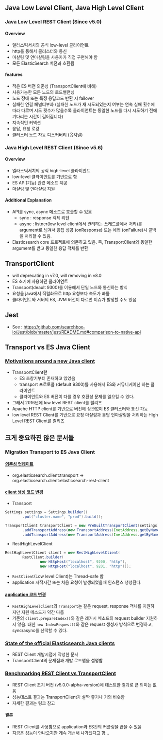 ## Java Low Level Client, Java High Level Client
### Java Low Level REST Client (Since v5.0)
#### Overview
- 엘라스틱서치의 공식 low-level 클라이언트
- http를 통해서 클러스터와 통신 
- 마샬링 및 언마샬링을 사용자가 직접 구현해야 함
- 모든 ElasticSearch 버전과 호환됨
#### features
- 적은 ES 버전 의존성 (TransportClient에 비해)
- 사용가능한 모든 노드의 로드밸런싱
- 노드 장애 또는 특정 응답코드 반환 시 failover 
- 실패한 연결 페널티부과 (실패한 노드가 재 시도되었는지 여부는 연속 실패 횟수에 따라 다르며 시도 횟수가 많을수록 클라이언트는 동일한 노드를 다시 시도하기 전에 기다리는 시간이 길어집니다)
- 지속적인 커넥션
- 응답, 요청 로깅
- 클러스터 노드 자동 디스커버리 (옵셔널)

### Java High Level REST Client (Since v5.6)
#### Overview
- 엘라스틱서치의 공식 high-level 클라이언트
- low-level 클라이언트를 기반으로 함
- ES API(기능) 관련 메소드 제공
- 마샬링 및 언마샬링 지원
#### Additional Explanation
- API를 sync, async 메소드로 호출할 수 있음
  - sync : response 객체 리턴
  - async : listner(low level client에서 관리하는 쓰레드풀에서 처리)를 argument로 넘겨서 응답 성공 (onResponse) 또는 에러 (onFailure)시 콜백을 처리할 수 있음.  
- Elasticsearch core 프로젝트에 의존하고 있음. 즉, TransportClient와 동일한 argument를 받고 동일한 응답 객체를 반환

## TransportClient
- will deprecating in v7.0, will removing in v8.0 
- ES 초기에 사용하던 클라이언트
- Transport(deault 9300)를 이용해서 단일 노드와 통신하는 방식
- 요청을 java에서 직렬화므로 http 요청보다 속도가 빠름
- 클라이언트와 서버의 ES, JVM 버전이 다르면 이슈가 발생할 수도 있음

## Jest
- See : https://github.com/searchbox-io/Jest/blob/master/jest/README.md#comparison-to-native-api

## Transport vs ES Java Client
### [Motivations around a new Java client](https://www.elastic.co/guide/en/elasticsearch/client/java-rest/current/_motivations_around_a_new_java_client.html#_motivations_around_a_new_java_client)
- TransportClient란
  - ES 초창기부터 존재하고 있었음
  - transport 프로토콜 (default 9300)를 사용해서 ES와 커뮤니케이션 하는 클라이언트
  - 클라이언트와 ES 버전이 다를 경우 호환성 문제를 일으킬 수 있다.
- 그래서 2016년에 low level REST client를 릴리즈
- Apache HTTP client를 기반으로 버전에 상관없이 ES 클러스터와 통신 가능
- low level REST Client를 기반으로 요청 마샬링과 응답 언마샬링을 처리하는 High Level REST Client를 릴리즈

## 크게 중요하진 않은 문서들
### Migration Transport to ES Java Client
#### [의존성 업데이트](https://www.elastic.co/guide/en/elasticsearch/client/java-rest/current/_updating_the_dependencies.html)
- org.elasticsearch.client:transport -> org.elasticsearch.client:elasticsearch-rest-client
#### [client 생성 코드 변경](https://www.elastic.co/guide/en/elasticsearch/client/java-rest/current/_changing_the_client_8217_s_initialization_code.html)
- Transport
```java
Settings settings = Settings.builder()
        .put("cluster.name", "prod").build();

TransportClient transportClient = new PreBuiltTransportClient(settings)
        .addTransportAddress(new TransportAddress(InetAddress.getByName("localhost"), 9300))
        .addTransportAddress(new TransportAddress(InetAddress.getByName("localhost"), 9301));
```
- RestHighLevelClient
```java
RestHighLevelClient client = new RestHighLevelClient(
        RestClient.builder(
                new HttpHost("localhost", 9200, "http"),
                new HttpHost("localhost", 9201, "http")));
```
- `RestClient`(Low level Client)는 Thread-safe 함
- application 시작시간 또는 처음 요청이 발생되었을때 인스턴스 생성된다.
              
#### [application 코드 변경](https://www.elastic.co/guide/en/elasticsearch/client/java-rest/current/_changing_the_application_8217_s_code.html)
- `RestHighLevelClient`와 `Transport`는 같은 request, response 객체를 지원하지만 지원 메소드가 약간 다름
- 기존의 `client.prepareIndex()`와 같은 레거시 메소드의 request builder 지원하지 않음. 대신 `new IndexRequest()`와 같은 request 생성자 방식으로 변경하고, sync/async를 선택할 수 있다.

### [State of the official Elasticsearch Java clients](https://www.elastic.co/blog/state-of-the-official-elasticsearch-java-clients)
- REST Client 개발시점에 작성한 문서
- TransportClient의 문제점과 개발 로드맵을 설명함

### [Benchmarking REST Client vs TransportClient](https://www.elastic.co/blog/benchmarking-rest-client-transport-client)
- REST Client 초기 버전 (v5.0.0-alpha-version)에 테스트한 결과로 큰 의미는 없음
- 성능테스트 결과는 TransportClient가 살짝 좋거나 거의 비슷함
- 자세한 결과는 링크 참고
#### 결론
- REST Client를 사용함으로 application과 ES간의 커플링을 끊을 수 있음
- 지금은 성능이 안나오지만 계속 개선해 나가겠다고 함...